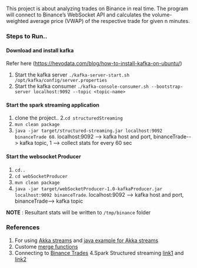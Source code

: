 This project is about analyzing trades on Binance in real time.  The program will connect to Binance’s WebSocket API and calculates
the volume-weighted average price (VWAP) of the respective trade for given n minutes.<br>

### Steps to Run..
#### Download and install kafka
Refer here (https://hevodata.com/blog/how-to-install-kafka-on-ubuntu/)<br>
1. Start the kafka server `./kafka-server-start.sh /opt/kafka/config/server.properties `
2. Start the kafka consumer `./kafka-console-consumer.sh --bootstrap-server localhost:9092 --topic <topic-name>`
#### Start the spark streaming application
1. clone the project..
2.`cd structuredStreaming`
3. `mvn clean package`
4. `java -jar target/structured-streaming.jar localhost:9092 binanceTrade 60`. localhost:9092 --> kafka host and port,
binanceTrade--> kafka topic, 1 --> collect stats for every 60 sec
#### Start the websocket Producer
1. `cd..`
2. `cd webSocketProducer`
3. `mvn clean package`
4. `java -jar target/webSocketProducer-1.0-kafkaProducer.jar localhost:9092 binanceTrade`. localhost:9092 --> kafka host and port,
binanceTrade--> kafka topic

**NOTE** : Resultant stats will be written to `/tmp/binance` folder

### References
1. For using [Akka streams](https://doc.akka.io/docs/akka-http/current/client-side/websocket-support.html?language=scala) and [java example for Akka streams](https://github.com/akka/akka-http/blob/v10.1.9/docs/src/test/java/docs/http/javadsl/WebSocketClientExampleTest.java#L40-L87)
2. Custome [merge functions](https://github.com/apache/spark/blob/master/examples/src/main/java/org/apache/spark/examples/sql/JavaUserDefinedTypedAggregation.java)
3. Connecting to [Binance Trades](https://github.com/imranshaikmuma/Websocket-Akka-Kafka-Spark)
4.Spark Structured streaming [link1](http://vishnuviswanath.com/spark_structured_streaming.html) and [link2](http://blog.madhukaraphatak.com/categories/introduction-structured-streaming/)


